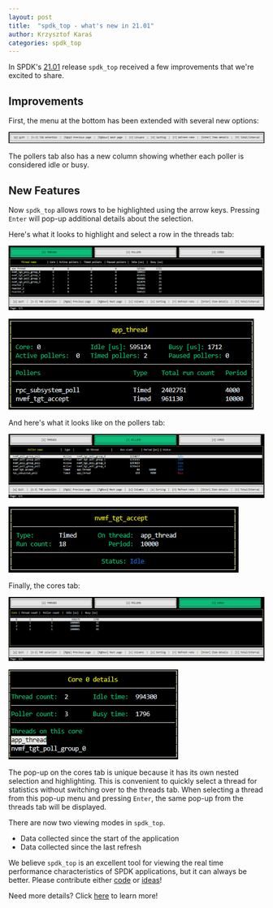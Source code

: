 ```yaml
---
layout: post
title:  "spdk_top - what's new in 21.01"
author: Krzysztof Karaś
categories: spdk_top
---
```


In SPDK's [21.01](https://github.com/spdk/spdk/releases/tag/v21.01) release `spdk_top` received a few improvements that we're excited to share.

## Improvements

First, the menu at the bottom has been extended with several new options:

![Bottom menu](img/blog/spdk_top/spdk_top_bottom_menu.png)

The pollers tab also has a new column showing whether each poller is considered idle or busy.

## New Features

Now `spdk_top` allows rows to be highlighted using the arrow keys. Pressing `Enter` will pop-up additional details about the selection.

Here's what it looks to highlight and select a row in the threads tab:

![Threads tab](img/blog/spdk_top/spdk_top_threads_tab.png)

![Threads pop-up details window](img/blog/spdk_top/spdk_top_threads_pop_up.png)

And here's what it looks like on the pollers tab:

![Pollers tab](img/blog/spdk_top/spdk_top_pollers_tab.png)

![Pollers pop-up details window](img/blog/spdk_top/spdk_top_pollers_pop_up.png)

Finally, the cores tab:

![Cores tab](img/blog/spdk_top/spdk_top_cores_tab.png)

![Cores pop-up details window](img/blog/spdk_top/spdk_top_cores_pop_up.png)

The pop-up on the cores tab is unique because it has its own nested selection and highlighting. This is convenient to quickly select a thread for statistics without switching over to the threads tab. When selecting a thread from this pop-up menu and pressing `Enter`, the same pop-up from the threads tab will be displayed.

There are now two viewing modes in `spdk_top`.

* Data collected since the start of the application
* Data collected since the last refresh

We believe `spdk_top` is an excellent tool for viewing the real time performance characteristics of SPDK applications, but it can always be better. Please contribute either [code](https://spdk.io/development) or [ideas](https://github.com/spdk/spdk/issues)!

Need more details? Click [here](https://spdk.io/doc/spdk_top.html) to learn more!
